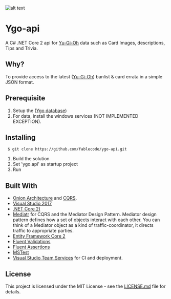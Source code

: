![alt text](https://fablecode.visualstudio.com/_apis/public/build/definitions/22ebd0cf-e8a2-4659-997b-95d960acfe61/3/badge?maxAge=0 "Visual studio team services build status") 

# Ygo-api
A C# .NET Core 2 api for [Yu-Gi-Oh](http://www.yugioh-card.com/uk/) data such as Card Images, descriptions, Tips and Trivia.

## Why?
To provide access to the latest ([Yu-Gi-Oh](http://www.yugioh-card.com/uk/))  banlist & card errata in a simple JSON format.

## Prerequisite
1. Setup the ([Ygo database](https://github.com/fablecode/ygo-database))
2. For data, install the windows services (NOT IMPLEMENTED EXCEPTION).

## Installing
```
 $ git clone https://github.com/fablecode/ygo-api.git
```
1. Build the solution
2. Set 'ygo.api' as startup project
3. Run

## Built With
* [Onion Architecture](http://jeffreypalermo.com/blog/the-onion-architecture-part-1/) and [CQRS](https://martinfowler.com/bliki/CQRS.html).
* [Visual Studio 2017](https://www.visualstudio.com/downloads/)
* [.NET Core 2)](https://www.microsoft.com/net/download/core)
* [Mediatr](https://www.nuget.org/packages/MediatR/) for CQRS and the Mediator Design Pattern. Mediator design pattern defines how a set of objects interact with each other. You can think of a Mediator object as a kind of traffic-coordinator, it directs traffic to appropriate parties.
* [Entity Framework Core 2](https://www.nuget.org/packages/Microsoft.EntityFrameworkCore/)
* [Fluent Validations](https://www.nuget.org/packages/FluentValidation)
* [Fluent Assertions](https://www.nuget.org/packages/FluentAssertions)
* [MSTest](https://www.nuget.org/packages/MSTest.TestFramework)
* [Visual Studio Team Services](https://www.visualstudio.com/team-services/release-management/) for CI and deployment.

## License
This project is licensed under the MIT License - see the [LICENSE.md](LICENSE) file for details.
